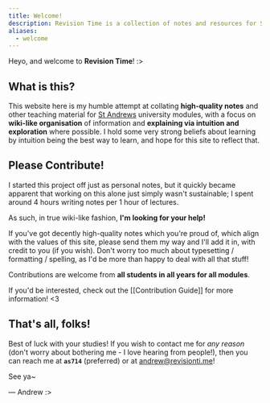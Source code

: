 ```yaml
---
title: Welcome!
description: Revision Time is a collection of notes and resources for St Andrews university students, with a focus on intuitive explanations and wiki-like organisation.
aliases:
  - welcome
---
```



Heyo, and welcome to **Revision Time**! :>

## What is this?
This website here is my humble attempt at collating **high-quality notes** and other teaching material for [St Andrews](https://st-andrews.ac.uk/) university modules, with a focus on **wiki-like organisation** of information and **explaining via intuition and exploration** where possible. I hold some very strong beliefs about learning by intuition being the best way to learn, and hope for this site to reflect that.

## Please Contribute!
I started this project off just as personal notes, but it quickly became apparent that working on this alone just simply wasn't sustainable; I spent around 4 hours writing notes per 1 hour of lectures.

As such, in true wiki-like fashion, **I'm looking for your help!**

If you've got decently high-quality notes which you're proud of, which align with the values of this site, please send them my way and I'll add it in, with credit to you (if you wish). Don't worry too much about typesetting / formatting / spelling, as I'd be more than happy to deal with all that stuff!

Contributions are welcome from **all students in all years for all modules**.

If you'd be interested, check out the [[Contribution Guide]] for more information! <3

## That's all, folks!

Best of luck with your studies! If you wish to contact me for *any reason* (don't worry about bothering me - I love hearing from people!), then you can reach me at **`as714`** (preferred) or at andrew@revisionti.me!

See ya~

— Andrew :>
